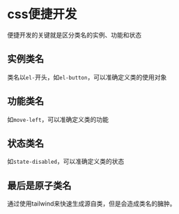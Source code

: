 # css便捷开发

便捷开发的关键就是区分类名的实例、功能和状态

## 实例类名

类名以`el-`开头，如`el-button`，可以准确定义类的使用对象

## 功能类名

如`move-left`，可以准确定义类的功能

## 状态类名

如`state-disabled`，可以准确定义类的状态

## 最后是原子类名

通过使用tailwind来快速生成源自类，但是会造成类名的臃肿。

